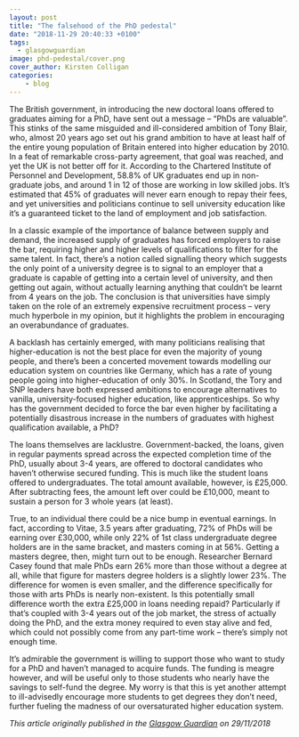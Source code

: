 ```yaml
---
layout: post
title: "The falsehood of the PhD pedestal"
date: "2018-11-29 20:40:33 +0100"
tags:
  - glasgowguardian
image: phd-pedestal/cover.png
cover_author: Kirsten Colligan
categories:
    - blog
---
```


The British government, in introducing the new doctoral loans offered to graduates aiming for a PhD, have sent out a message – “PhDs are valuable”. This stinks of the same misguided and ill-considered ambition of Tony Blair, who, almost 20 years ago set out his grand ambition to have at least half of the entire young population of Britain entered into higher education by 2010. In a feat of remarkable cross-party agreement, that goal was reached, and yet the UK is not better off for it. According to the Chartered Institute of Personnel and Development, 58.8% of UK graduates end up in non-graduate jobs, and around 1 in 12 of those are working in low skilled jobs. It’s estimated that 45% of graduates will never earn enough to repay their fees, and yet universities and politicians continue to sell university education like it’s a guaranteed ticket to the land of employment and job satisfaction.

In a classic example of the importance of balance between supply and demand, the increased supply of graduates has forced employers to raise the bar, requiring higher and higher levels of qualifications to filter for the same talent. In fact, there’s a notion called signalling theory which suggests the only point of a university degree is to signal to an employer that a graduate is capable of getting into a certain level of university, and then getting out again, without actually learning anything that couldn’t be learnt from 4 years on the job. The conclusion is that universities have simply taken on the role of an extremely expensive recruitment process – very much hyperbole in my opinion, but it highlights the problem in encouraging an overabundance of graduates.

A backlash has certainly emerged, with many politicians realising that higher-education is not the best place for even the majority of young people, and there’s been a concerted movement towards modelling our education system on countries like Germany, which has a rate of young people going into higher-education of only 30%. In Scotland, the Tory and SNP leaders have both expressed ambitions to encourage alternatives to vanilla, university-focused higher education, like apprenticeships. So why has the government decided to force the bar even higher by facilitating a potentially disastrous increase in the numbers of graduates with highest qualification available, a PhD?

The loans themselves are lacklustre. Government-backed, the loans, given in regular payments spread across the expected completion time of the PhD, usually about 3-4 years, are offered to doctoral candidates who haven’t otherwise secured funding. This is much like the student loans offered to undergraduates. The total amount available, however, is £25,000. After subtracting fees, the amount left over could be £10,000, meant to sustain a person for 3 whole years (at least).

True, to an individual there could be a nice bump in eventual earnings. In fact, according to Vitae, 3.5 years after graduating, 72% of PhDs will be earning over £30,000, while only 22% of 1st class undergraduate degree holders are in the same bracket, and masters coming in at 56%. Getting a masters degree, then, might turn out to be enough. Researcher Bernard Casey found that male PhDs earn 26% more than those without a degree at all, while that figure for masters degree holders is a slightly lower 23%. The difference for women is even smaller, and the difference specifically for those with arts PhDs is nearly non-existent. Is this potentially small difference worth the extra £25,000 in loans needing repaid? Particularly if that’s coupled with 3-4 years out of the job market, the stress of actually doing the PhD, and the extra money required to even stay alive and fed, which could not possibly come from any part-time work – there’s simply not enough time.

It’s admirable the government is willing to support those who want to study for a PhD and haven’t managed to acquire funds. The funding is meagre however, and will be useful only to those students who nearly have the savings to self-fund the degree. My worry is that this is yet another attempt to ill-advisedly encourage more students to get degrees they don’t need, further fueling the madness of our oversaturated higher education system.

*This article originally published in the [Glasgow Guardian](glasgowguardian.co.uk) on 29/11/2018*
